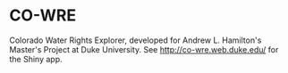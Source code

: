 # CO-WRE
Colorado Water Rights Explorer, developed for Andrew L. Hamilton's Master's Project at Duke University. See http://co-wre.web.duke.edu/ for the Shiny app.
